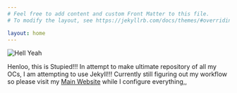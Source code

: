 ```yaml
---
# Feel free to add content and custom Front Matter to this file.
# To modify the layout, see https://jekyllrb.com/docs/themes/#overriding-theme-defaults

layout: home
---
```


![Hell Yeah](https://stupied.neocities.org/art/img/drawin/2025-08.png)

Henloo, this is Stupied!!! In attempt to make ultimate repository of all my OCs, I am attempting to use Jekyll!!! Currently still figuring out my workflow so please visit my [Main Website](https://stupied.neocities.org/) while I configure everything,,